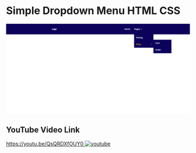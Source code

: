 # Simple Dropdown Menu HTML CSS

![Logo](https://raw.githubusercontent.com/codzsword/Dropdown-Menu/main/Dropdown.png)

## YouTube Video Link
[https://youtu.be/QsQRDXfOUY0
](https://youtu.be/_zzMc0X5hME)
[![youtube](https://img.shields.io/badge/YouTube-red?style=for-the-badge&logo=youtube&logoColor=white)](https://www.youtube.com/@codzsword)

